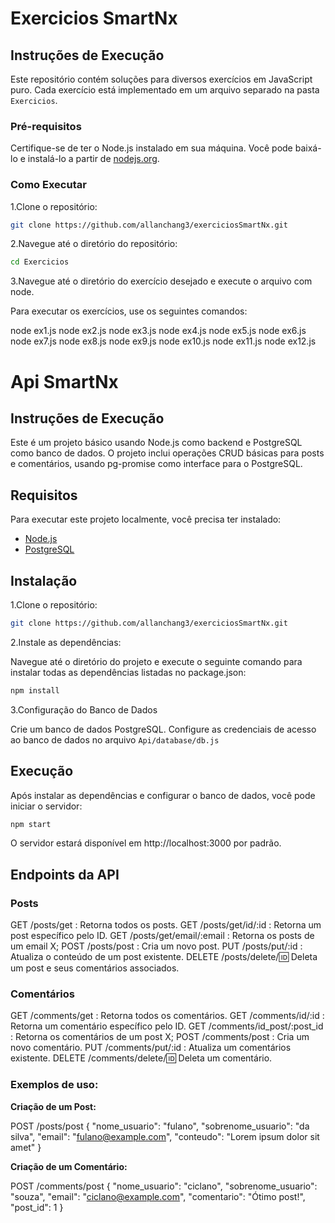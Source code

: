 # Exercicios SmartNx

## Instruções de Execução

Este repositório contém soluções para diversos exercícios em JavaScript puro. Cada exercício está implementado em um arquivo separado na pasta `Exercicios`.

### Pré-requisitos

Certifique-se de ter o Node.js instalado em sua máquina. Você pode baixá-lo e instalá-lo a partir de [nodejs.org](https://nodejs.org/).

### Como Executar

1.Clone o repositório:
   ```bash
   git clone https://github.com/allanchang3/exerciciosSmartNx.git
   ```

2.Navegue até o diretório do repositório:
   ```bash
   cd Exercicios
   ```

3.Navegue até o diretório do exercício desejado e execute o arquivo com node.

   Para executar os exercícios, use os seguintes comandos:

   node ex1.js
   node ex2.js
   node ex3.js
   node ex4.js
   node ex5.js
   node ex6.js
   node ex7.js
   node ex8.js
   node ex9.js
   node ex10.js
   node ex11.js
   node ex12.js


# Api SmartNx

## Instruções de Execução

Este é um projeto básico usando Node.js como backend e PostgreSQL como banco de dados. O projeto inclui operações CRUD básicas para posts e comentários, usando pg-promise como interface para o PostgreSQL.

## Requisitos

Para executar este projeto localmente, você precisa ter instalado:

- [Node.js](https://nodejs.org/)
- [PostgreSQL](https://www.postgresql.org/)

## Instalação

1.Clone o repositório:

   ```bash
   git clone https://github.com/allanchang3/exerciciosSmartNx.git
   ```

2.Instale as dependências:

   Navegue até o diretório do projeto e execute o seguinte comando para instalar todas as dependências listadas no package.json:
   ```bash
   npm install
   ```

3.Configuração do Banco de Dados

   Crie um banco de dados PostgreSQL.
   Configure as credenciais de acesso ao banco de dados no arquivo `Api/database/db.js`

## Execução

Após instalar as dependências e configurar o banco de dados, você pode iniciar o servidor:
   ```bash
   npm start
   ```

O servidor estará disponível em http://localhost:3000 por padrão.

## Endpoints da API

### Posts

GET /posts/get : Retorna todos os posts.
GET /posts/get/id/:id : Retorna um post específico pelo ID.
GET /posts/get/email/:email : Retorna os posts de um email X;
POST /posts/post : Cria um novo post.
PUT /posts/put/:id : Atualiza o conteúdo de um post existente.
DELETE /posts/delete/:id: Deleta um post e seus comentários associados.

### Comentários

GET /comments/get : Retorna todos os comentários.
GET /comments/id/:id : Retorna um comentário específico pelo ID.
GET /comments/id_post/:post_id : Retorna os comentários de um post X;
POST /comments/post : Cria um novo comentário.
PUT /comments/put/:id : Atualiza um comentários existente.
DELETE /comments/delete/:id: Deleta um comentário.

### Exemplos de uso:

**Criação de um Post:**

   POST /posts/post
   {
      "nome_usuario": "fulano",
      "sobrenome_usuario": "da silva",
      "email": "fulano@example.com",
      "conteudo": "Lorem ipsum dolor sit amet"
   }

**Criação de um Comentário:**

   POST /comments/post
   {
      "nome_usuario": "ciclano",
      "sobrenome_usuario": "souza",
      "email": "ciclano@example.com",
      "comentario": "Ótimo post!",
      "post_id": 1
   }


